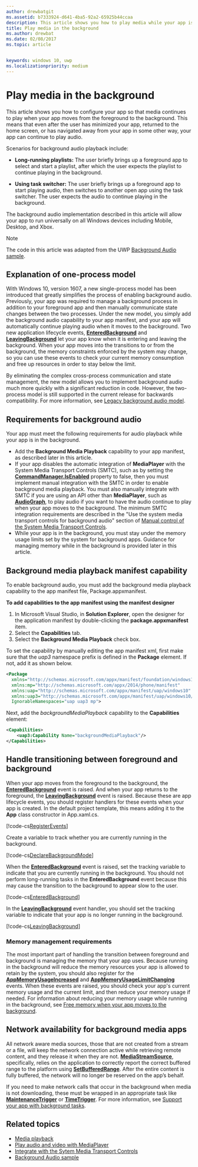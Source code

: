 ```yaml
---
author: drewbatgit
ms.assetid: b7333924-d641-4ba5-92a2-65925b44ccaa
description: This article shows you how to play media while your app is running in the background.
title: Play media in the background
ms.author: drewbat
ms.date: 02/08/2017
ms.topic: article


keywords: windows 10, uwp
ms.localizationpriority: medium
---
```


# Play media in the background
This article shows you how to configure your app so that media continues to play when your app moves from the foreground to the background. This means that even after the user has minimized your app, returned to the home screen, or has navigated away from your app in some other way, your app can continue to play audio. 

Scenarios for background audio playback include:

-   **Long-running playlists:** The user briefly brings up a foreground app to select and start a playlist, after which the user expects the playlist to continue playing in the background.

-   **Using task switcher:** The user briefly brings up a foreground app to start playing audio, then switches to another open app using the task switcher. The user expects the audio to continue playing in the background.

The background audio implementation described in this article will allow your app to run universally on all Windows devices including Mobile, Desktop, and Xbox.

> [!NOTE]
> The code in this article was adapted from the UWP [Background Audio sample](http://go.microsoft.com/fwlink/p/?LinkId=800141).

## Explanation of one-process model
With Windows 10, version 1607, a new single-process model has been introduced that greatly simplifies the process of enabling background audio. Previously, your app was required to manage a background process in addition to your foreground app and then manually communicate state changes between the two processes. Under the new model, you simply add the background audio capability to your app manifest, and your app will automatically continue playing audio when it moves to the background. Two new application lifecycle events, [**EnteredBackground**](https://msdn.microsoft.com/library/windows/apps/Windows.ApplicationModel.Core.CoreApplication.EnteredBackground) and [**LeavingBackground**](https://msdn.microsoft.com/library/windows/apps/Windows.ApplicationModel.Core.CoreApplication.LeavingBackground) let your app know when it is entering and leaving the background. When your app moves into the transitions to or from the background, the memory constraints enforced by the system may change, so you can use these events to check your current memory consumption and free up resources in order to stay below the limit.

By eliminating the complex cross-process communication and state management, the new model allows you to implement background audio much more quickly with a significant reduction in code. However, the two-process model is still supported in the current release for backwards compatibility. For more information, see [Legacy background audio model](legacy-background-media-playback.md).

## Requirements for background audio
Your app must meet the following requirements for audio playback while your app is in the background.

* Add the **Background Media Playback** capability to your app manifest, as described later in this article.
* If your app disables the automatic integration of **MediaPlayer** with the System Media Transport Controls (SMTC), such as by setting the [**CommandManager.IsEnabled**](https://msdn.microsoft.com/library/windows/apps/Windows.Media.Playback.MediaPlaybackCommandManager.IsEnabled) property to false, then you must implement manual integration with the SMTC in order to enable background media playback. You must also manually integrate with SMTC if you are using an API other than **MediaPlayer**, such as  [**AudioGraph**](https://msdn.microsoft.com/library/windows/apps/Windows.Media.Audio.AudioGraph), to play audio if you want to have the audio continue to play when your app moves to the background. The minimum SMTC integration requirements are described in the "Use the system media transport controls for background audio" section of [Manual control of the System Media Transport Controls](system-media-transport-controls.md).
* While your app is in the background, you must stay under the memory usage limits set by the system for background apps. Guidance for managing memory while in the background is provided later in this article.

## Background media playback manifest capability
To enable background audio, you must add the background media playback capability to the app manifest file, Package.appxmanifest. 

**To add capabilities to the app manifest using the manifest designer**

1.  In Microsoft Visual Studio, in **Solution Explorer**, open the designer for the application manifest by double-clicking the **package.appxmanifest** item.
2.  Select the **Capabilities** tab.
3.  Select the **Background Media Playback** check box.

To set the capability by manually editing the app manifest xml, first make sure that the *uap3* namespace prefix is defined in the **Package** element. If not, add it as shown below.
```xml
<Package
  xmlns="http://schemas.microsoft.com/appx/manifest/foundation/windows10"
  xmlns:mp="http://schemas.microsoft.com/appx/2014/phone/manifest"
  xmlns:uap="http://schemas.microsoft.com/appx/manifest/uap/windows10"
  xmlns:uap3="http://schemas.microsoft.com/appx/manifest/uap/windows10/3"
  IgnorableNamespaces="uap uap3 mp">
```

Next, add the  *backgroundMediaPlayback* capability to the **Capabilities** element:
```xml
<Capabilities>
    <uap3:Capability Name="backgroundMediaPlayback"/>
</Capabilities>
```

## Handle transitioning between foreground and background
When your app moves from the foreground to the background, the [**EnteredBackground**](https://msdn.microsoft.com/library/windows/apps/Windows.ApplicationModel.Core.CoreApplication.EnteredBackground) event is raised. And when your app returns to the foreground, the [**LeavingBackground**](https://msdn.microsoft.com/library/windows/apps/Windows.ApplicationModel.Core.CoreApplication.LeavingBackground) event is raised. Because these are app lifecycle events, you should register handlers for these events when your app is created. In the default project template, this means adding it to the **App** class constructor in App.xaml.cs. 

[!code-cs[RegisterEvents](./code/BackgroundAudio_RS1/cs/App.xaml.cs#SnippetRegisterEvents)]

Create a variable to track whether you are currently running in the background.

[!code-cs[DeclareBackgroundMode](./code/BackgroundAudio_RS1/cs/App.xaml.cs#SnippetDeclareBackgroundMode)]

When the [**EnteredBackground**](https://msdn.microsoft.com/library/windows/apps/Windows.ApplicationModel.Core.CoreApplication.EnteredBackground) event is raised, set the tracking variable to indicate that you are currently running in the background. You should not perform long-running tasks in the **EnteredBackground** event because this may cause the transition to the background to appear slow to the user.

[!code-cs[EnteredBackground](./code/BackgroundAudio_RS1/cs/App.xaml.cs#SnippetEnteredBackground)]

In the [**LeavingBackground**](https://msdn.microsoft.com/library/windows/apps/Windows.ApplicationModel.Core.CoreApplication.LeavingBackground) event handler, you should set the tracking variable to indicate that your app is no longer running in the background.

[!code-cs[LeavingBackground](./code/BackgroundAudio_RS1/cs/App.xaml.cs#SnippetLeavingBackground)]

### Memory management requirements
The most important part of handling the transition between foreground and background is managing the memory that your app uses. Because running in the background will reduce the memory resources your app is allowed to retain by the system, you should also register for the [**AppMemoryUsageIncreased**](https://msdn.microsoft.com/library/windows/apps/Windows.System.MemoryManager.AppMemoryUsageIncreased) and [**AppMemoryUsageLimitChanging**](https://msdn.microsoft.com/library/windows/apps/Windows.System.MemoryManager.AppMemoryUsageLimitChanging) events. When these events are raised, you should check your app's current memory usage and the current limit, and then reduce your memory usage if needed. For information about reducing your memory usage while running in the background, see [Free memory when your app moves to the background](../launch-resume/reduce-memory-usage.md).

## Network availability for background media apps
All network aware media sources, those that are not created from a stream or a file, will keep the network connection active while retrieving remote content, and they release it when they are not. [**MediaStreamSource**](https://msdn.microsoft.com/library/windows/apps/Windows.Media.Core.MediaStreamSource), specifically, relies on the application to correctly report the correct buffered range to the platform using [**SetBufferedRange**](https://msdn.microsoft.com/library/windows/apps/dn282762). After the entire content is fully buffered, the network will no longer be reserved on the app’s behalf.

If you need to make network calls that occur in the background when media is not downloading, these must be wrapped in an appropriate task like [**MaintenanceTrigger**](https://msdn.microsoft.com/library/windows/apps/Windows.ApplicationModel.Background.MaintenanceTrigger) or [**TimeTrigger**](https://msdn.microsoft.com/library/windows/apps/Windows.ApplicationModel.Background.TimeTrigger). For more information, see [Support your app with background tasks](https://msdn.microsoft.com/windows/uwp/launch-resume/support-your-app-with-background-tasks).

## Related topics
* [Media playback](media-playback.md)
* [Play audio and video with MediaPlayer](play-audio-and-video-with-mediaplayer.md)
* [Integrate with the Sytem Media Transport Controls](integrate-with-systemmediatransportcontrols.md)
* [Background Audio sample](https://github.com/Microsoft/Windows-universal-samples/tree/master/Samples/BackgroundMediaPlayback)

 

 




